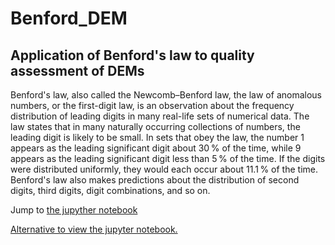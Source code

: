 # Benford_DEM

## Application of Benford's law to quality assessment of DEMs

Benford's law, also called the Newcomb–Benford law, the law of anomalous numbers, or the first-digit law, is an observation about the frequency distribution of leading digits in many real-life sets of numerical data. The law states that in many naturally occurring collections of numbers, the leading digit is likely to be small. In sets that obey the law, the number 1 appears as the leading significant digit about 30 % of the time, while 9 appears as the leading significant digit less than 5 % of the time. If the digits were distributed uniformly, they would each occur about 11.1 % of the time. Benford's law also makes predictions about the distribution of second digits, third digits, digit combinations, and so on.

Jump to [the jupyther notebook](github/ayoubft/Benford_DEM/blob/main/Benford_DEM-full.ipynb)

[Alternative to view the jupyter notebook.](https://nbviewer.jupyter.org/github/ayoubft/Benford_DEM/blob/main/Benford_DEM-full.ipynb)

